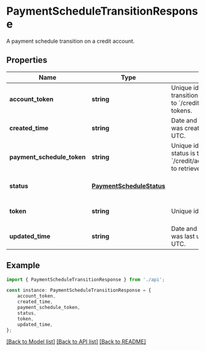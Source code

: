 # PaymentScheduleTransitionResponse

A payment schedule transition on a credit account.

## Properties

Name | Type | Description | Notes
------------ | ------------- | ------------- | -------------
**account_token** | **string** | Unique identifier of the credit account on which to transition a payment schedule.  Send a &#x60;GET&#x60; request to &#x60;/credit/accounts&#x60; to retrieve existing credit account tokens. | [optional] [default to undefined]
**created_time** | **string** | Date and time when the payment schedule transition was created on Marqeta\&#39;s credit platform, in UTC. | [optional] [default to undefined]
**payment_schedule_token** | **string** | Unique identifier of the payment schedule whose status is to transition.  Send a &#x60;GET&#x60; request to &#x60;/credit/accounts/{account_token}/paymentschedules&#x60; to retrieve existing payment schedule tokens. | [optional] [default to undefined]
**status** | [**PaymentScheduleStatus**](PaymentScheduleStatus.md) |  | [optional] [default to undefined]
**token** | **string** | Unique identifier of the payment schedule transition. | [optional] [default to undefined]
**updated_time** | **string** | Date and time when the payment schedule transition was last updated on Marqeta\&#39;s credit platform, in UTC. | [optional] [default to undefined]

## Example

```typescript
import { PaymentScheduleTransitionResponse } from './api';

const instance: PaymentScheduleTransitionResponse = {
    account_token,
    created_time,
    payment_schedule_token,
    status,
    token,
    updated_time,
};
```

[[Back to Model list]](../README.md#documentation-for-models) [[Back to API list]](../README.md#documentation-for-api-endpoints) [[Back to README]](../README.md)
